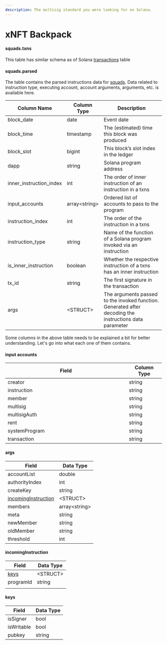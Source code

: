 ```yaml
---
description: The multisig standard you were looking for on Solana.
---
```


# xNFT Backpack

#### squads.txns

This table has similar schema as of Solana [transactions](../solana-data/transactions.md) table

#### squads.parsed

The table contains the parsed instructions data for [squads](https://squads.so/). Data related to instruction type, executing account, account arguments, arguments, etc. is available here.

| Column Name               | Column Type    | Description                                                                                              |
| ------------------------- | -------------- | -------------------------------------------------------------------------------------------------------- |
| block\_date               | date           | Event date                                                                                               |
| block\_time               | timestamp      | The (estimated) time this block was produced                                                             |
| block\_slot               | bigint         | This block’s slot index in the ledger                                                                    |
| dapp                      | string         | Solana program address                                                                                   |
| inner\_instruction\_index | int            | The order of inner instruction of an instruction in a txns                                               |
| input\_accounts           | array\<string> | Ordered list of accounts to pass to the program                                                          |
| instruction\_index        | int            | The order of the instruction in a txns                                                                   |
| instruction\_type         | string         | Name of the function of a Solana program invoked via an instruction                                      |
| is\_inner\_instruction    | boolean        | Whether the respective instruction of a txns has an inner instruction                                    |
| tx\_id                    | string         | The first signature in the transaction                                                                   |
| args                      | \<STRUCT>      | The arguments passed to the invoked function. Generated after decoding the instructions data parameter   |

Some columns in the above table needs to be explained a bit for better understanding. Let's go into what each one of them contains.

#### **input accounts**

<table><thead><tr><th width="374.3333333333333">Field</th><th>Column Type</th></tr></thead><tbody><tr><td>creator</td><td>string</td></tr><tr><td>instruction</td><td>string</td></tr><tr><td>member</td><td>string</td></tr><tr><td>multisig</td><td>string</td></tr><tr><td>multisigAuth</td><td>string</td></tr><tr><td>rent</td><td>string</td></tr><tr><td>systemProgram</td><td>string</td></tr><tr><td>transaction</td><td>string</td></tr></tbody></table>

#### args

| Field                                                       | Data Type      |
| ----------------------------------------------------------- | -------------- |
| accountList                                                 | double         |
| authorityIndex                                              | int            |
| createKey                                                   | string         |
| [incomingInstruction](xnft-backpack.md#incominginstruction) | \<STRUCT>      |
| members                                                     | array\<string> |
| meta                                                        | string         |
| newMember                                                   | string         |
| oldMember                                                   | string         |
| threshold                                                   | int            |

#### incomingInstruction

| Field                         | Data Type |
| ----------------------------- | --------- |
| [keys](xnft-backpack.md#keys) | \<STRUCT> |
| programId                     | string    |
|                               |           |

#### keys

| Field      | Data Type |
| ---------- | --------- |
| isSigner   | bool      |
| isWritable | bool      |
| pubkey     | string    |
